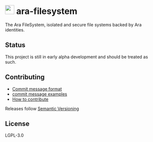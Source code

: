 <img src="https://github.com/AraBlocks/docs/blob/master/ara.png" width="30" height="30" /> ara-filesystem
========

The Ara FileSystem, isolated and secure file systems backed by Ara identities.

## Status

This project is still in early alpha development and should be treated as such.

## Contributing
- [Commit message format](https://github.com/AraBlocks/docs/blob/master/COMMIT_FORMAT.md)
- [commit message examples](https://github.com/AraBlocks/docs/blob/master/COMMIT_FORMAT_EXAMPLES.md)
- [How to contribute](https://github.com/AraBlocks/docs/blob/master/CONTRIBUTING.md)

Releases follow [Semantic Versioning](https://semver.org/)

## License
LGPL-3.0